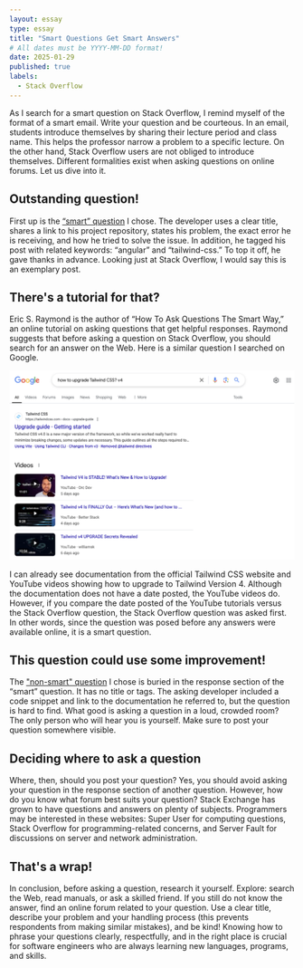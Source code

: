 ```yaml
---
layout: essay
type: essay
title: "Smart Questions Get Smart Answers"
# All dates must be YYYY-MM-DD format!
date: 2025-01-29
published: true
labels:
  - Stack Overflow
---
```


As I search for a smart question on Stack Overflow, I remind myself of the format of a smart email. Write your question and be courteous. In an email, students introduce themselves by sharing their lecture period and class name. This helps the professor narrow a problem to a specific lecture. On the other hand, Stack Overflow users are not obliged to introduce themselves. Different formalities exist when asking questions on online forums. Let us dive into it. 

## Outstanding question!

First up is the [“smart” question](https://stackoverflow.com/questions/79380519/how-to-upgrade-tailwindcss) I chose. The developer uses a clear title, shares a link to his project repository, states his problem, the exact error he is receiving, and how he tried to solve the issue. In addition, he tagged his post with related keywords: “angular” and “tailwind-css.” To top it off, he gave thanks in advance. Looking just at Stack Overflow, I would say this is an exemplary post. 

## There's a tutorial for that? 

Eric S. Raymond is the author of “How To Ask Questions The Smart Way,” an online tutorial on asking questions that get helpful responses. Raymond suggests that before asking a question on Stack Overflow, you should search for an answer on the Web. Here is a similar question I searched on Google. 

<div class="text-center p-4">
  <img width="1200px" src="../img/googlesearch.png" class="img-thumbnail" alt='Searching up "Tailwind CSS V4" in Google'>
</div>

I can already see documentation from the official Tailwind CSS website and YouTube videos showing how to upgrade to Tailwind Version 4. Although the documentation does not have a date posted, the YouTube videos do. However, if you compare the date posted of the YouTube tutorials versus the Stack Overflow question, the Stack Overflow question was asked first. In other words, since the question was posed before any answers were available online, it is a smart question. 

## This question could use some improvement!

The ["non-smart" question](https://stackoverflow.com/questions/79380519/how-to-upgrade-tailwindcss/79387565#79387565) I chose is buried in the response section of the “smart” question. It has no title or tags. The asking developer included a code snippet and link to the documentation he referred to, but the question is hard to find. What good is asking a question in a loud, crowded room? The only person who will hear you is yourself. Make sure to post your question somewhere visible. 

## Deciding where to ask a question

Where, then, should you post your question? Yes, you should avoid asking your question in the response section of another question. However, how do you know what forum best suits your question? Stack Exchange has grown to have questions and answers on plenty of subjects. Programmers may be interested in these websites: Super User for computing questions, Stack Overflow for programming-related concerns, and Server Fault for discussions on server and network administration.

## That's a wrap!
In conclusion, before asking a question, research it yourself. Explore: search the Web, read manuals, or ask a skilled friend. If you still do not know the answer, find an online forum related to your question. Use a clear title, describe your problem and your handling process (this prevents respondents from making similar mistakes), and be kind! Knowing how to phrase your questions clearly, respectfully, and in the right place is crucial for software engineers who are always learning new languages, programs, and skills.

